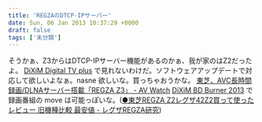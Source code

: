 ```yaml
---
title: 'REGZAのDTCP-IPサーバー'
date: Sun, 06 Jan 2013 10:37:29 +0000
draft: false
tags: ['未分類']
---
```


そうかぁ、Z3からはDTCP-IPサーバー機能があるのかぁ、我が家のはZ2だったよ。 [DiXiM Digital TV plus](http://www.digion.com/pro/dxtvplus/index.htm) で見れないわけだ。ソフトウェアアップデートで対応して欲しいよなぁ。nasne 欲しいな。買っちゃおうかな。 [東芝、AVC長時間録画/DLNAサーバー搭載「REGZA Z3」 - AV Watch](http://av.watch.impress.co.jp/docs/news/20110913_477032.html) [DiXiM BD Burner 2013](http://www.digion.com/pro/bd2013/index.htm) で録画番組の move は可能っぽいな。([●東芝REGZA Z2レグザ42Z2買って使ったレビュー 旧機種比較 最安値 - レグザREGZA研究](http://www.4682.info/42z2))